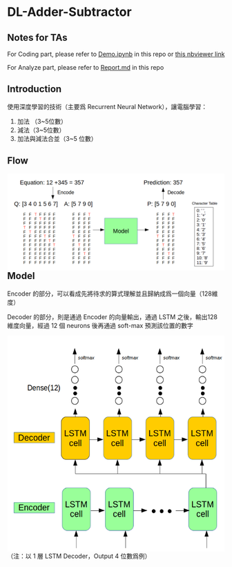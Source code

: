 # DL-Adder-Subtractor

## Notes for TAs

For Coding part, please refer to [Demo.ipynb](Demo.ipynb) in this repo or [this nbviewer link](https://nbviewer.jupyter.org/github/Jadezzz/DL-Adder-Subtractor/blob/master/Demo.ipynb)

For Analyze part, please refer to [Report.md](Report.md) in this repo



## Introduction

使用深度學習的技術（主要爲 Recurrent Neural Network），讓電腦學習：

1. 加法 （3~5位數）
2. 減法（3~5位數）
3. 加法與減法合並（3~5 位數）



## Flow

<img src="thumbs/flow.png" align=left>



## Model

Encoder 的部分，可以看成先將待求的算式理解並且歸納成爲一個向量（128維度）

Decoder 的部分，則是通過 Encoder 的向量輸出，通過 LSTM 之後，輸出128 維度向量，經過 12 個 neurons 後再通過 soft-max 預測該位置的數字

<img src="thumbs/model.png" height=500 align=left>

（注：以 1 層 LSTM Decoder，Output 4 位數爲例）

